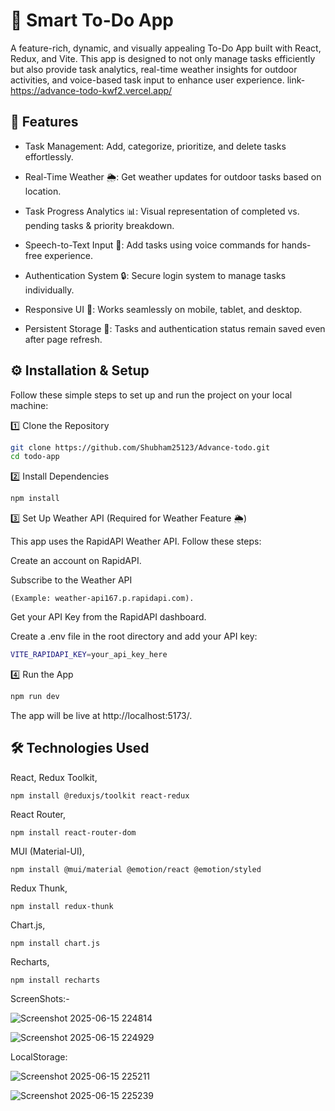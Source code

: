 
# 🚀 Smart To-Do App

A feature-rich, dynamic, and visually appealing To-Do App built with React, Redux, and Vite. This app is designed to not only manage tasks efficiently but also provide task analytics, real-time weather insights for outdoor activities, and voice-based task input to enhance user experience.
link-https://advance-todo-kwf2.vercel.app/
## 🌟 Features

- Task Management: Add, categorize, prioritize, and delete tasks effortlessly.

- Real-Time Weather 🌦️: Get weather updates for outdoor tasks based on location.

- Task Progress Analytics 📊: Visual representation of completed vs. pending tasks & priority breakdown.

- Speech-to-Text Input 🎤: Add tasks using voice commands for hands-free experience. 

- Authentication System 🔒: Secure login system to manage tasks individually.

- Responsive UI 📱: Works seamlessly on mobile, tablet, and desktop.

- Persistent Storage 💾: Tasks and authentication status remain  saved even after page refresh.



## ⚙️ Installation & Setup

Follow these simple steps to set up and run the project on your local machine:
 
1️⃣ Clone the Repository
```bash
git clone https://github.com/Shubham25123/Advance-todo.git
cd todo-app
```
2️⃣ Install Dependencies
```bash
npm install
```
3️⃣ Set Up Weather API (Required for Weather Feature 🌦️)

This app uses the RapidAPI Weather API. Follow these steps:

Create an account on RapidAPI.

Subscribe to the Weather API 
```
(Example: weather-api167.p.rapidapi.com).
```

Get your API Key from the RapidAPI dashboard.

Create a .env file in the root directory and add your API key:
```bash
VITE_RAPIDAPI_KEY=your_api_key_here
```
4️⃣ Run the App
```bash
npm run dev
```
The app will be live at http://localhost:5173/.

## 🛠️ Technologies Used
React,
Redux Toolkit,
```
npm install @reduxjs/toolkit react-redux
```
React Router,
```
npm install react-router-dom
```
MUI (Material-UI),
```
npm install @mui/material @emotion/react @emotion/styled
```
Redux Thunk,
```
npm install redux-thunk
```
Chart.js,
```
npm install chart.js
```
Recharts,
```
npm install recharts
```

ScreenShots:-

![Screenshot 2025-06-15 224814](https://github.com/user-attachments/assets/1d9477e1-5a34-4e7a-9460-531a165cd559)

![Screenshot 2025-06-15 224929](https://github.com/user-attachments/assets/4b17602a-8e8f-4775-9547-920d7b92382b)





LocalStorage:

![Screenshot 2025-06-15 225211](https://github.com/user-attachments/assets/2494a839-97ac-456b-bcce-b8395c855f69)

![Screenshot 2025-06-15 225239](https://github.com/user-attachments/assets/6743eb5d-8ece-4896-a4c1-7e8ff0b2f656)


